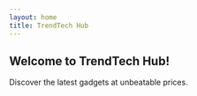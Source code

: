 ```yaml
---
layout: home
title: TrendTech Hub
---
```


## Welcome to TrendTech Hub!
Discover the latest gadgets at unbeatable prices.
